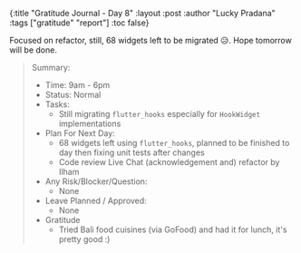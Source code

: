 {:title "Gratitude Journal - Day 8"
:layout :post
:author "Lucky Pradana"   
:tags  ["gratitude" "report"]
:toc false}

Focused on refactor, still, 68 widgets left to be migrated 😥. Hope tomorrow will be done.

> Summary:
> - Time: 9am - 6pm
> - Status: Normal
> - Tasks: 
>   - Still migrating `flutter_hooks` especially for `HookWidget` implementations
> - Plan For Next Day:
>   - 68 widgets left using `flutter_hooks`, planned to be finished to day then fixing unit tests after changes
>   - Code review Live Chat (acknowledgement and) refactor by Ilham 
> - Any Risk/Blocker/Question:
>   - None
> - Leave Planned / Approved:
>   - None
> - Gratitude
>   - Tried Bali food cuisines (via GoFood) and had it for lunch, it's pretty good :)
